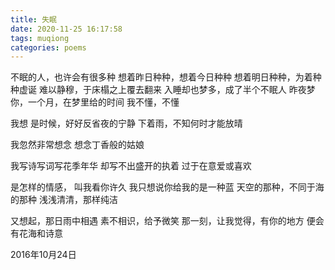```yaml
---
title: 失眠
date: 2020-11-25 16:17:58
tags: muqiong
categories: poems
---
```

不眠的人，也许会有很多种
想着昨日种种，想着今日种种
想着明日种种，为着种种虚诞<!--more-->
难以静穆，于床榻之上覆去翻来
入睡却也梦多，成了半个不眠人
昨夜梦你，一个月，在梦里给的时间
我不懂，不懂

我想
是时候，好好反省夜的宁静
下着雨，不知何时才能放晴

我忽然非常想念
想念丁香般的姑娘

我写诗写词写花季年华
却写不出盛开的执着
过于在意爱或喜欢

是怎样的情感，
叫我看你许久
我只想说你给我的是一种蓝
天空的那种，不同于海的那种
浅浅清清，那样纯洁

又想起，那日雨中相遇
素不相识，给予微笑
那一刻，让我觉得，有你的地方
便会有花海和诗意

2016年10月24日
